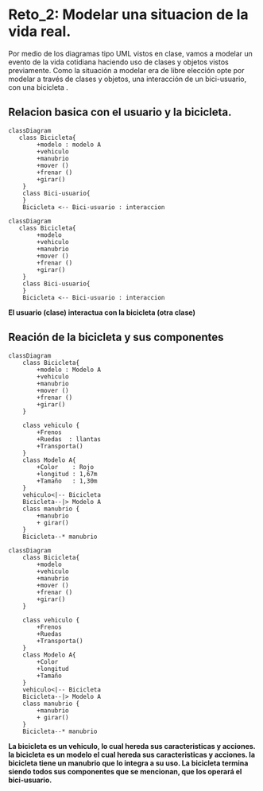 # Reto_2: Modelar una situacion de la vida real.
Por medio de los diagramas tipo UML vistos en clase, vamos a modelar un evento de la vida cotidiana haciendo uso de clases y objetos vistos previamente. Como la situación a modelar era de libre elección opte por modelar a través de clases y objetos, una interacción de un bici-usuario, con una bicicleta .

## Relacion basica con el usuario y la bicicleta.

```mermaid
classDiagram
   class Bicicleta{
        +modelo : modelo A
        +vehiculo
        +manubrio
        +mover ()
        +frenar ()
        +girar()
    }
    class Bici-usuario{
    }
    Bicicleta <-- Bici-usuario : interaccion
```

    classDiagram
       class Bicicleta{
            +modelo
            +vehiculo
            +manubrio
            +mover ()
            +frenar ()
            +girar()
        }
        class Bici-usuario{
        }
        Bicicleta <-- Bici-usuario : interaccion

   **El usuario (clase) interactua con la bicicleta (otra clase)**

## Reación de la bicicleta y sus componentes

```mermaid
classDiagram
    class Bicicleta{
        +modelo : Modelo A
        +vehiculo
        +manubrio
        +mover ()
        +frenar ()
        +girar()
    }

    class vehiculo {
        +Frenos
        +Ruedas  : llantas 
        +Transporta()
    }
    class Modelo A{
        +Color    : Rojo
        +longitud : 1,67m
        +Tamaño   : 1,30m
    }
    vehiculo<|-- Bicicleta
    Bicicleta--|> Modelo A
    class manubrio {
        +manubrio
        + girar()
    }
    Bicicleta--* manubrio
```
    
    classDiagram
        class Bicicleta{
            +modelo
            +vehiculo
            +manubrio
            +mover ()
            +frenar ()
            +girar()
        }
    
        class vehiculo {
            +Frenos 
            +Ruedas 
            +Transporta()
        }
        class Modelo A{
            +Color 
            +longitud
            +Tamaño
        }
        vehiculo<|-- Bicicleta
        Bicicleta--|> Modelo A
        class manubrio {
            +manubrio
            + girar()
        }
        Bicicleta--* manubrio

**La bicicleta es un vehiculo, lo cual hereda sus caracteristicas y acciones. la bicicleta es un modelo el cual hereda sus caracteristicas y acciones. la bicicleta tiene un manubrio que lo integra a su uso. La bicicleta termina siendo todos sus componentes que se mencionan, que los operará el bici-usuario.**
    

